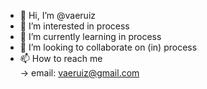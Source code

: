 - 👋 Hi, I’m @vaeruiz
- 👀 I’m interested in process
- 🌱 I’m currently learning in process
- 💞️ I’m looking to collaborate on (in) process
- 📫 How to reach me  
    -> email: vaeruiz@gmail.com

<!---
vaeruiz/vaeruiz is a ✨ special ✨ repository because its `README.md` (this file) appears on your GitHub profile.
You can click the Preview link to take a look at your changes.
--->

